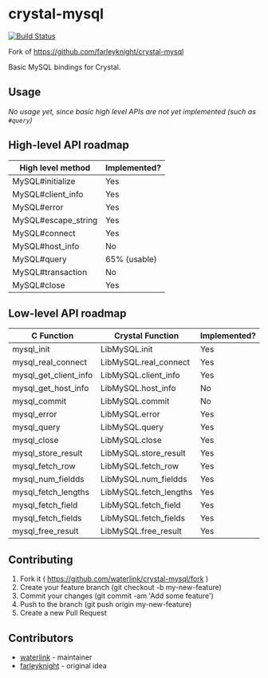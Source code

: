# crystal-mysql

[![Build Status](https://travis-ci.org/waterlink/crystal-mysql.svg?branch=master)](https://travis-ci.org/waterlink/crystal-mysql)

Fork of https://github.com/farleyknight/crystal-mysql

Basic MySQL bindings for Crystal.

## Usage

*No usage yet, since basic high level APIs are not yet implemented (such as `#query`)*

## High-level API roadmap

| High level method     | Implemented? |
|-----------------------|--------------|
| MySQL#initialize      | Yes          |
| MySQL#client_info     | Yes          |
| MySQL#error           | Yes          |
| MySQL#escape_string   | Yes          |
| MySQL#connect         | Yes          |
| MySQL#host_info       | No           |
| MySQL#query           | 65% (usable) |
| MySQL#transaction     | No           |
| MySQL#close           | Yes          |

## Low-level API roadmap

| C Function            | Crystal Function      | Implemented? |
|-----------------------|-----------------------|--------------|
| mysql_init            | LibMySQL.init         | Yes          |
| mysql_real_connect    | LibMySQL.real_connect | Yes          |
| mysql_get_client_info | LibMySQL.client_info  | Yes          |
| mysql_get_host_info   | LibMySQL.host_info    | No           |
| mysql_commit          | LibMySQL.commit       | No           |
| mysql_error           | LibMySQL.error        | Yes          |
| mysql_query           | LibMySQL.query        | Yes          |
| mysql_close           | LibMySQL.close        | Yes          |
| mysql_store_result    | LibMySQL.store_result | Yes          |
| mysql_fetch_row       | LibMySQL.fetch_row    | Yes          |
| mysql_num_fieldds     | LibMySQL.num_fieldds  | Yes          |
| mysql_fetch_lengths   | LibMySQL.fetch_lengths| Yes          |
| mysql_fetch_field     | LibMySQL.fetch_field  | Yes          |
| mysql_fetch_fields    | LibMySQL.fetch_fields | Yes          |
| mysql_free_result     | LibMySQL.free_result  | Yes          |

## Contributing

1. Fork it ( https://github.com/waterlink/crystal-mysql/fork )
2. Create your feature branch (git checkout -b my-new-feature)
3. Commit your changes (git commit -am 'Add some feature')
4. Push to the branch (git push origin my-new-feature)
5. Create a new Pull Request

## Contributors

- [waterlink](https://github.com/waterlink) - maintainer
- [farleyknight](https://github.com/farleyknight) - original idea
